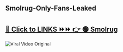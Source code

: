 
 ## Smolrug-Only-Fans-Leaked

# <h2><a href="https://clipsfans.com/Smolrug&ref=git">🔗 Click to LINKS ⏩⏩ 👉 🟢 Smolrug </a></h2>

<a href="https://clipsfans.com/Smolrug&ref=git" rel="nofollow" data-target="animated-image.originalLink"><img src="https://i.ibb.co.com/xMMVF88/686577567.gif" alt="Viral Video Original" style="max-width: 100%; display: inline-block;" data-target="animated-image.originalImage"></a>
